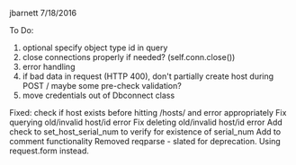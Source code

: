 jbarnett
7/18/2016

To Do:
1. optional specify object type id in query
2. close connections properly if needed? (self.conn.close())
3. error handling
4. if bad data in request (HTTP 400), don't partially create host during POST / maybe some pre-check validation?
5. move credentials out of Dbconnect class

Fixed:
check if host exists before hitting /hosts/<hostname> and error appropriately
Fix querying old/invalid host/id error
Fix deleting old/invalid host/id error
Add check to set_host_serial_num to verify for existence of serial_num
Add to comment functionality
Removed reqparse - slated for deprecation. Using request.form instead.